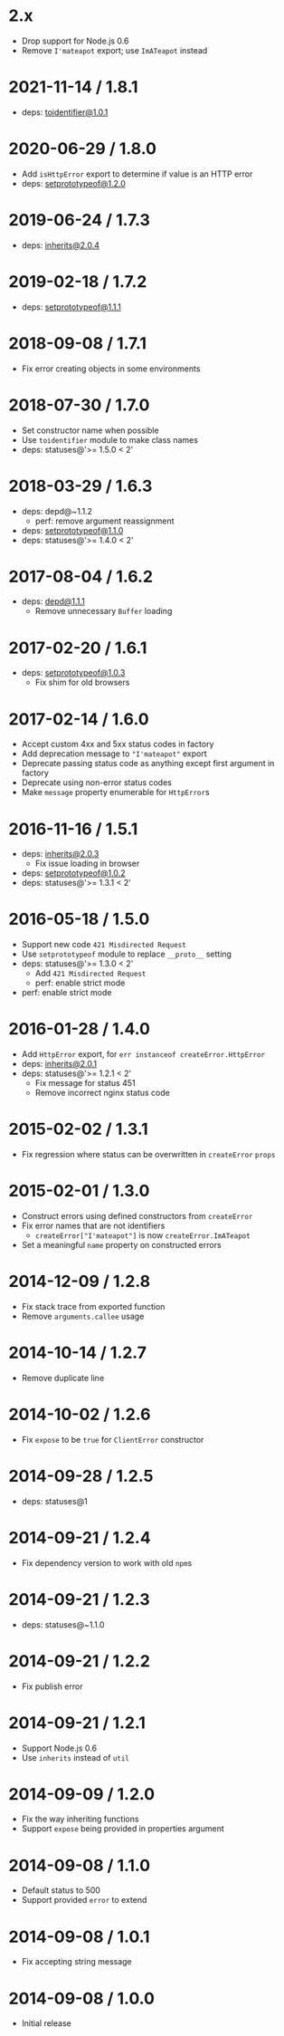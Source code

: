 2.x
===

  * Drop support for Node.js 0.6
  * Remove `I'mateapot` export; use `ImATeapot` instead

2021-11-14 / 1.8.1
==================

  * deps: toidentifier@1.0.1

2020-06-29 / 1.8.0
==================

  * Add `isHttpError` export to determine if value is an HTTP error
  * deps: setprototypeof@1.2.0

2019-06-24 / 1.7.3
==================

  * deps: inherits@2.0.4

2019-02-18 / 1.7.2
==================

  * deps: setprototypeof@1.1.1

2018-09-08 / 1.7.1
==================

  * Fix error creating objects in some environments

2018-07-30 / 1.7.0
==================

  * Set constructor name when possible
  * Use `toidentifier` module to make class names
  * deps: statuses@'>= 1.5.0 < 2'

2018-03-29 / 1.6.3
==================

  * deps: depd@~1.1.2
    - perf: remove argument reassignment
  * deps: setprototypeof@1.1.0
  * deps: statuses@'>= 1.4.0 < 2'

2017-08-04 / 1.6.2
==================

  * deps: depd@1.1.1
    - Remove unnecessary `Buffer` loading

2017-02-20 / 1.6.1
==================

  * deps: setprototypeof@1.0.3
    - Fix shim for old browsers

2017-02-14 / 1.6.0
==================

  * Accept custom 4xx and 5xx status codes in factory
  * Add deprecation message to `"I'mateapot"` export
  * Deprecate passing status code as anything except first argument in factory
  * Deprecate using non-error status codes
  * Make `message` property enumerable for `HttpError`s

2016-11-16 / 1.5.1
==================

  * deps: inherits@2.0.3
    - Fix issue loading in browser
  * deps: setprototypeof@1.0.2
  * deps: statuses@'>= 1.3.1 < 2'

2016-05-18 / 1.5.0
==================

  * Support new code `421 Misdirected Request`
  * Use `setprototypeof` module to replace `__proto__` setting
  * deps: statuses@'>= 1.3.0 < 2'
    - Add `421 Misdirected Request`
    - perf: enable strict mode
  * perf: enable strict mode

2016-01-28 / 1.4.0
==================

  * Add `HttpError` export, for `err instanceof createError.HttpError`
  * deps: inherits@2.0.1
  * deps: statuses@'>= 1.2.1 < 2'
    - Fix message for status 451
    - Remove incorrect nginx status code

2015-02-02 / 1.3.1
==================

  * Fix regression where status can be overwritten in `createError` `props`

2015-02-01 / 1.3.0
==================

  * Construct errors using defined constructors from `createError`
  * Fix error names that are not identifiers
    - `createError["I'mateapot"]` is now `createError.ImATeapot`
  * Set a meaningful `name` property on constructed errors

2014-12-09 / 1.2.8
==================

  * Fix stack trace from exported function
  * Remove `arguments.callee` usage

2014-10-14 / 1.2.7
==================

  * Remove duplicate line

2014-10-02 / 1.2.6
==================

  * Fix `expose` to be `true` for `ClientError` constructor

2014-09-28 / 1.2.5
==================

  * deps: statuses@1

2014-09-21 / 1.2.4
==================

  * Fix dependency version to work with old `npm`s

2014-09-21 / 1.2.3
==================

  * deps: statuses@~1.1.0

2014-09-21 / 1.2.2
==================

  * Fix publish error

2014-09-21 / 1.2.1
==================

  * Support Node.js 0.6
  * Use `inherits` instead of `util`

2014-09-09 / 1.2.0
==================

  * Fix the way inheriting functions
  * Support `expose` being provided in properties argument

2014-09-08 / 1.1.0
==================

  * Default status to 500
  * Support provided `error` to extend

2014-09-08 / 1.0.1
==================

  * Fix accepting string message

2014-09-08 / 1.0.0
==================

  * Initial release
